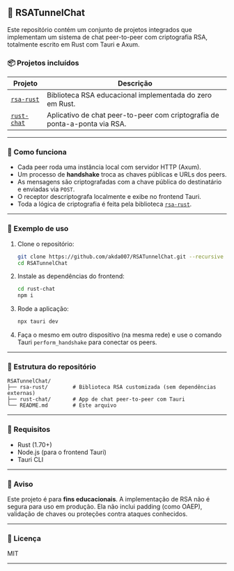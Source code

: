 ## 🧩 RSATunnelChat

Este repositório contém um conjunto de projetos integrados que implementam um sistema de chat peer-to-peer com criptografia RSA, totalmente escrito em Rust com Tauri e Axum.

### 📦 Projetos incluídos

| Projeto                    | Descrição                                                                  |
| -------------------------- | -------------------------------------------------------------------------- |
| [`rsa-rust`](https://github.com/akda007/rsa-rust)   | Biblioteca RSA educacional implementada do zero em Rust.                   |
| [`rust-chat`](https://github.com/akda007/rust-chat) | Aplicativo de chat peer-to-peer com criptografia de ponta-a-ponta via RSA. |

---

### 🔧 Como funciona

* Cada peer roda uma instância local com servidor HTTP (Axum).
* Um processo de **handshake** troca as chaves públicas e URLs dos peers.
* As mensagens são criptografadas com a chave pública do destinatário e enviadas via `POST`.
* O receptor descriptografa localmente e exibe no frontend Tauri.
* Toda a lógica de criptografia é feita pela biblioteca [`rsa-rust`](https://github.com/akda007/rsa-rust).

---

### 🧪 Exemplo de uso

1. Clone o repositório:

   ```bash
   git clone https://github.com/akda007/RSATunnelChat.git --recursive
   cd RSATunnelChat
   ```

2. Instale as dependências do frontend:

   ```bash
   cd rust-chat
   npm i
   ```

3. Rode a aplicação:

   ```bash
   npx tauri dev
   ```

4. Faça o mesmo em outro dispositivo (na mesma rede) e use o comando Tauri `perform_handshake` para conectar os peers.

---

### 📁 Estrutura do repositório

```
RSATunnelChat/
├── rsa-rust/        # Biblioteca RSA customizada (sem dependências externas)
├── rust-chat/       # App de chat peer-to-peer com Tauri
└── README.md        # Este arquivo
```

---

### 📌 Requisitos

* Rust (1.70+)
* Node.js (para o frontend Tauri)
* Tauri CLI

---

### 🚨 Aviso

Este projeto é para **fins educacionais**. A implementação de RSA não é segura para uso em produção. Ela não inclui padding (como OAEP), validação de chaves ou proteções contra ataques conhecidos.

---

### 📄 Licença

MIT

---
